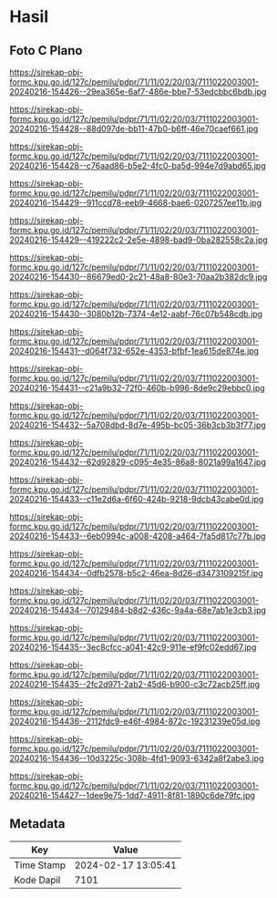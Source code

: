 # Hasil

## Foto C Plano

https://sirekap-obj-formc.kpu.go.id/127c/pemilu/pdpr/71/11/02/20/03/7111022003001-20240216-154426--29ea365e-6af7-486e-bbe7-53edcbbc6bdb.jpg

https://sirekap-obj-formc.kpu.go.id/127c/pemilu/pdpr/71/11/02/20/03/7111022003001-20240216-154428--88d097de-bb11-47b0-b6ff-46e70caef661.jpg

https://sirekap-obj-formc.kpu.go.id/127c/pemilu/pdpr/71/11/02/20/03/7111022003001-20240216-154428--c76aad86-b5e2-4fc0-ba5d-994e7d9abd65.jpg

https://sirekap-obj-formc.kpu.go.id/127c/pemilu/pdpr/71/11/02/20/03/7111022003001-20240216-154429--911ccd78-eeb9-4668-bae6-0207257ee11b.jpg

https://sirekap-obj-formc.kpu.go.id/127c/pemilu/pdpr/71/11/02/20/03/7111022003001-20240216-154429--419222c2-2e5e-4898-bad9-0ba282558c2a.jpg

https://sirekap-obj-formc.kpu.go.id/127c/pemilu/pdpr/71/11/02/20/03/7111022003001-20240216-154430--86679ed0-2c21-48a8-80e3-70aa2b382dc9.jpg

https://sirekap-obj-formc.kpu.go.id/127c/pemilu/pdpr/71/11/02/20/03/7111022003001-20240216-154430--3080b12b-7374-4e12-aabf-76c07b548cdb.jpg

https://sirekap-obj-formc.kpu.go.id/127c/pemilu/pdpr/71/11/02/20/03/7111022003001-20240216-154431--d064f732-652e-4353-bfbf-1ea615de874e.jpg

https://sirekap-obj-formc.kpu.go.id/127c/pemilu/pdpr/71/11/02/20/03/7111022003001-20240216-154431--c21a9b32-72f0-460b-b996-8de9c29ebbc0.jpg

https://sirekap-obj-formc.kpu.go.id/127c/pemilu/pdpr/71/11/02/20/03/7111022003001-20240216-154432--5a708dbd-8d7e-495b-bc05-36b3cb3b3f77.jpg

https://sirekap-obj-formc.kpu.go.id/127c/pemilu/pdpr/71/11/02/20/03/7111022003001-20240216-154432--62d92829-c095-4e35-86a8-8021a99a1647.jpg

https://sirekap-obj-formc.kpu.go.id/127c/pemilu/pdpr/71/11/02/20/03/7111022003001-20240216-154433--c11e2d6a-6f60-424b-9218-9dcb43cabe0d.jpg

https://sirekap-obj-formc.kpu.go.id/127c/pemilu/pdpr/71/11/02/20/03/7111022003001-20240216-154433--6eb0994c-a008-4208-a464-7fa5d817c77b.jpg

https://sirekap-obj-formc.kpu.go.id/127c/pemilu/pdpr/71/11/02/20/03/7111022003001-20240216-154434--0dfb2578-b5c2-46ea-8d26-d3473109215f.jpg

https://sirekap-obj-formc.kpu.go.id/127c/pemilu/pdpr/71/11/02/20/03/7111022003001-20240216-154434--70129484-b8d2-436c-9a4a-68e7ab1e3cb3.jpg

https://sirekap-obj-formc.kpu.go.id/127c/pemilu/pdpr/71/11/02/20/03/7111022003001-20240216-154435--3ec8cfcc-a041-42c9-911e-ef9fc02edd67.jpg

https://sirekap-obj-formc.kpu.go.id/127c/pemilu/pdpr/71/11/02/20/03/7111022003001-20240216-154435--2fc2d971-2ab2-45d6-b900-c3c72acb25ff.jpg

https://sirekap-obj-formc.kpu.go.id/127c/pemilu/pdpr/71/11/02/20/03/7111022003001-20240216-154436--2112fdc9-e46f-4984-872c-19231239e05d.jpg

https://sirekap-obj-formc.kpu.go.id/127c/pemilu/pdpr/71/11/02/20/03/7111022003001-20240216-154436--10d3225c-308b-4fd1-9093-6342a8f2abe3.jpg

https://sirekap-obj-formc.kpu.go.id/127c/pemilu/pdpr/71/11/02/20/03/7111022003001-20240216-154427--1dee9e75-1dd7-4911-8f81-1890c6de79fc.jpg


## Metadata

| Key        | Value               |
| ---------- | ------------------- |
| Time Stamp | 2024-02-17 13:05:41 |
| Kode Dapil | 7101                |



